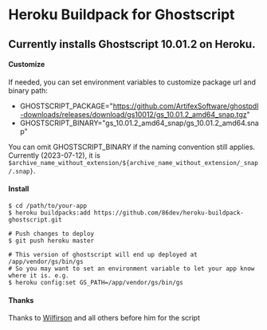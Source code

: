 # Heroku Buildpack for Ghostscript

## Currently installs Ghostscript 10.01.2 on Heroku.

#### Customize

If needed, you can set environment variables to customize package url and binary path:

- GHOSTSCRIPT_PACKAGE="https://github.com/ArtifexSoftware/ghostpdl-downloads/releases/download/gs10012/gs_10.01.2_amd64_snap.tgz"
- GHOSTSCRIPT_BINARY="gs_10.01.2_amd64_snap/gs_10.01.2_amd64.snap"

You can omit GHOSTSCRIPT_BINARY if the naming convention still applies. Currently (2023-07-12), it is `$archive_name_without_extension/${archive_name_without_extension/_snap/.snap}`.

#### Install

```shell
$ cd /path/to/your-app
$ heroku buildpacks:add https://github.com/86dev/heroku-buildpack-ghostscript.git

# Push changes to deploy
$ git push heroku master

# This version of ghostscript will end up deployed at /app/vendor/gs/bin/gs
# So you may want to set an environment variable to let your app know where it is. e.g.
$ heroku config:set GS_PATH=/app/vendor/gs/bin/gs
```

#### Thanks

Thanks to [Wilfirson](https://github.com/Wilfison/heroku-buildpack-ghostscript) and all others before him for the script
